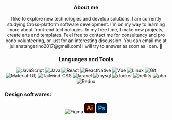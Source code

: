 <picture>
  <source media="(prefers-color-scheme: dark)" srcset="https://i.imgur.com/GfFJwRF.png">
  <img alt="" src="https://i.imgur.com/LVr4jA0.png">
</picture>

##

<div align="center">
 <h3>About me</h3> 
I like to explore new technologies and develop solutions. I am currently studying Cross-platform software development. I'm on my way to learning more about front-end technologies. In my free time, I make new projects, create arts and templates. Feel free to contact me for consultancy and pro bono volunteering, or just for an interesting discussion. You can email me at julianatangerino2017@gmail.com! I will try to answer as soon as I can. 💜
</div>

<div align="center">
<h3>Languages and Tools</h3> 
<img src="https://img.shields.io/badge/-JavaScript-672f92?style=flat&logo=javascript&logoColor=white" alt="JavaScript">
<img src="https://img.shields.io/badge/-Java-672f92?style=flat&logo=java&logoColor=white" alt="Java">
<img src="https://img.shields.io/badge/-React-672f92?style=flat&logo=react&logoColor=white" alt="React">
<img src="https://img.shields.io/badge/React_Native-672f92?style=flat&logo=react&logoColor=white" alt="ReactNative">
<img src="https://img.shields.io/badge/Vue-672f92?style=flat&logo=vuedotjs&logoColor=white" alt="Vue">
<img src="https://img.shields.io/badge/Linux-672f92?style=flat&logo=linux&logoColor=white" alt="Linux">
<img src="https://img.shields.io/badge/-Git-672f92?style=flat&logo=git&logoColor=white" alt="Git">
<img src="https://img.shields.io/badge/Material--UI-672f92?style=flat&logo=material-ui&logoColor=white" alt="Material-UI]">
<img src="https://img.shields.io/badge/Tailwind_CSS-672f92?style=flat&logo=tailwind-css&logoColor=white" alt="Tailwind-CSS">
<img src="https://img.shields.io/badge/Laravel-672f92?style=flat&logo=laravel&logoColor=white" alt="laravel">
<img src="https://img.shields.io/badge/MySQL-672f92?style=flat&logo=mysql&logoColor=white" alt="mysql">
<img src="https://img.shields.io/badge/Docker-672f92?style=flat&logo=docker&logoColor=white" alt="docker">
<img src="https://img.shields.io/badge/Netlify-672f92?style=flat&logo=netlify&logoColor=white" alt="netlify">
<img src="https://img.shields.io/badge/PHP-672f92?style=flat&logo=php&logoColor=white" alt="php">
<img src="https://img.shields.io/badge/redux-672f92?style=flat&logo=redux&logoColor=white" alt="Redux">
 
</div>

<div align="center">
<h3 style="text-align: left">Design softwares:</h3>
<img alt="Figma" width="33px" src="https://i.imgur.com/cmSqF22.png" />
<img alt="Illustrator" width="33px" src="https://github.com/Aakarsh-B/trying-repos/blob/master/illustrator.png?raw=true" />
<img  alt="Photoshop" width="33px" src="https://github.com/Aakarsh-B/trying-repos/blob/master/photoshop.png?raw=true" />
</div>

